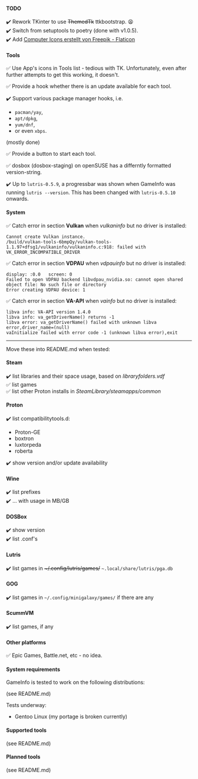 #### TODO

:heavy_check_mark: Rework TKinter to use <strike>ThemedTk</strike> ttkbootstrap. :tired_face:  
:heavy_check_mark: Switch from setuptools to poetry (done with v1.0.5).  
:heavy_check_mark: Add <a href="https://www.flaticon.com/de/kostenlose-icons/computer" title="computer Icons">Computer Icons erstellt von Freepik - Flaticon</a>

#### Tools

:white_check_mark: Use App's icons in Tools list - tedious with TK. Unfortunately, even after further attempts to get this working, it doesn't.  

:white_check_mark: Provide a hook whether there is an update available for each tool.

:heavy_check_mark: Support various package manager hooks, i.e.
- `pacman/yay`,
- `apt/dpkg`, 
- `yum/dnf`,
- or even `xbps`.

(mostly done)

:white_check_mark: Provide a button to start each tool.

:white_check_mark: dosbox (dosbox-staging) on openSUSE has a differntly formatted version-string.

:heavy_check_mark: Up to `lutris-0.5.9`, a progressbar was shown when GameInfo was running `lutris --version`. This has been changed with `lutris-0.5.10` onwards.  

#### System

:white_check_mark: Catch error in section __Vulkan__ when *vulkaninfo* but no driver is installed:
```
Cannot create Vulkan instance.
/build/vulkan-tools-6bmpQy/vulkan-tools-1.1.97+dfsg1/vulkaninfo/vulkaninfo.c:918: failed with VK_ERROR_INCOMPATIBLE_DRIVER
```
:white_check_mark: Catch error in section __VDPAU__ when *vdpauinfo* but no driver is installed:
```
display: :0.0   screen: 0
Failed to open VDPAU backend libvdpau_nvidia.so: cannot open shared object file: No such file or directory
Error creating VDPAU device: 1
```
:white_check_mark: Catch error in section __VA-API__ when *vainfo* but no driver is installed:
```
libva info: VA-API version 1.4.0
libva info: va_getDriverName() returns -1
libva error: va_getDriverName() failed with unknown libva error,driver_name=(null)
vaInitialize failed with error code -1 (unknown libva error),exit
```
<hr>

Move these into README.md when tested:

#### Steam

:heavy_check_mark: list libraries and their space usage, based on *libraryfolders.vdf*  
:white_check_mark: list games  
:white_check_mark: list other Proton installs in *SteamLibrary/steamapps/common*  
  
#### Proton

:heavy_check_mark: list compatibilitytools.d:
- Proton-GE
- boxtron
- luxtorpeda
- roberta

:heavy_check_mark: show version and/or update availability

#### Wine

:heavy_check_mark: list prefixes  
:heavy_check_mark: ... with usage in MB/GB  

#### DOSBox

:heavy_check_mark: show version  
:heavy_check_mark: list .conf's  

#### Lutris

:heavy_check_mark: list games in <strike>~/.config/lutris/games/</strike> `~.local/share/lutris/pga.db`

#### GOG

:heavy_check_mark: list games in `~/.config/minigalaxy/games/` if there are any

#### ScummVM

:heavy_check_mark: list games, if any

#### Other platforms

:white_check_mark: Epic Games, Battle.net, etc - no idea.

#### System requirements

GameInfo is tested to work on the following distributions:

(see README.md)

Tests underway:

- Gentoo Linux (my portage is broken currently)

#### Supported tools

(see README.md)

#### Planned tools

(see README.md)
